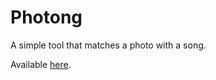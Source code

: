 # Photong
A simple tool that matches a photo with a song.

Available [here](https://www.photong.ml/).
